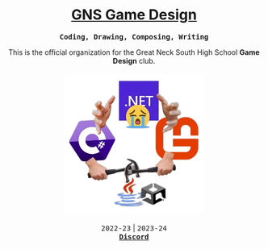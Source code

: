 <h1 align="center"><a href="https://discord.gg/dZ2q3gaPjB">GNS Game Design</a></h1>
<div align="center"> 
  <strong><pre>Coding, Drawing, Composing, Writing</pre></strong>
</div>
<p align="center" style="text-align:center">
This is the official organization for the Great Neck South High School <strong>Game Design</strong> club. 
<br/>
<br/>
<img src="https://github.com/GNS-GameDesign/random-stuffs/blob/main/GameDesignGoofyLogo.png?raw=true" width=278 />
  <br/><br/>
  <kbd>2022-23</kbd> | <kbd>2023-24</kbd>
  <br/>
 <kbd align="center"> <a href="https://discord.gg/dZ2q3gaPjB"><strong>Discord</strong></a></kbd>
</p>
